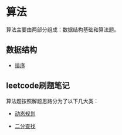 # 算法<!-- {docsify-ignore-all} -->

算法主要由两部分组成：数据结构基础和算法题。

## 数据结构

* [排序](algorithm/datastructure/排序)



## leetcode刷题笔记

算法题按照解题思路分为了以下几大类：

* [动态规划](leetcode/dp/)

* [二分查找](leetcode/binsearch/)

